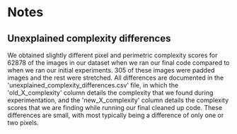 # Notes

## Unexplained complexity differences
We obtained slightly different pixel and perimetric complexity scores for 62878 of the images in our dataset when we ran our final code compared to when we ran our initial experiments. 305 of these images were padded images and the rest were stretched. All differences are documented in the 'unexplained_complexity_differences.csv' file, in which the 'old_X_complexity' column details the complexity that we found during experimentation, and the 'new_X_complexity' column details the complexity scores that we are finding while running our final cleaned up code. These differences are small, with most typically being a difference of only one or two pixels.